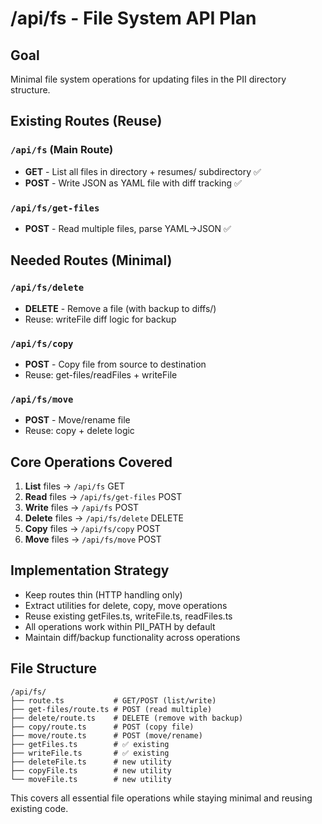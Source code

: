# /api/fs - File System API Plan

## Goal

Minimal file system operations for updating files in the PII directory structure.

## Existing Routes (Reuse)

### `/api/fs` (Main Route)

- **GET** - List all files in directory + resumes/ subdirectory ✅
- **POST** - Write JSON as YAML file with diff tracking ✅

### `/api/fs/get-files`

- **POST** - Read multiple files, parse YAML→JSON ✅

## Needed Routes (Minimal)

### `/api/fs/delete`

- **DELETE** - Remove a file (with backup to diffs/)
- Reuse: writeFile diff logic for backup

### `/api/fs/copy`

- **POST** - Copy file from source to destination
- Reuse: get-files/readFiles + writeFile

### `/api/fs/move`

- **POST** - Move/rename file
- Reuse: copy + delete logic

## Core Operations Covered

1. **List** files → `/api/fs` GET
2. **Read** files → `/api/fs/get-files` POST
3. **Write** files → `/api/fs` POST
4. **Delete** files → `/api/fs/delete` DELETE
5. **Copy** files → `/api/fs/copy` POST
6. **Move** files → `/api/fs/move` POST

## Implementation Strategy

- Keep routes thin (HTTP handling only)
- Extract utilities for delete, copy, move operations
- Reuse existing getFiles.ts, writeFile.ts, readFiles.ts
- All operations work within PII_PATH by default
- Maintain diff/backup functionality across operations

## File Structure

```
/api/fs/
├── route.ts           # GET/POST (list/write)
├── get-files/route.ts # POST (read multiple)
├── delete/route.ts    # DELETE (remove with backup)
├── copy/route.ts      # POST (copy file)
├── move/route.ts      # POST (move/rename)
├── getFiles.ts        # ✅ existing
├── writeFile.ts       # ✅ existing
├── deleteFile.ts      # new utility
├── copyFile.ts        # new utility
└── moveFile.ts        # new utility
```

This covers all essential file operations while staying minimal and reusing existing code.

